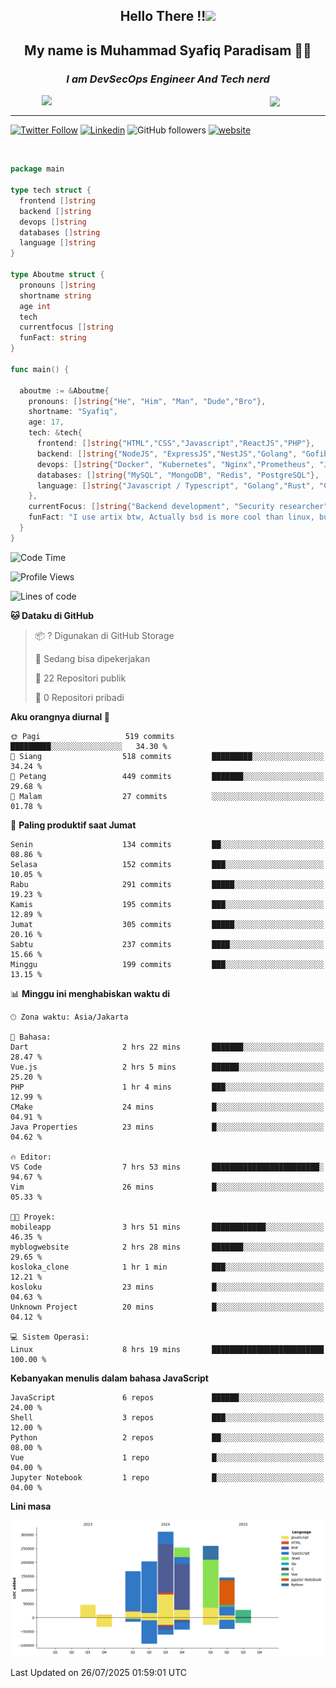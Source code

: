 <h2 align="center">

Hello There !!<img src="https://media.giphy.com/media/12oufCB0MyZ1Go/giphy.gif" width="50"></h2>

<h2 align="center">My name is Muhammad Syafiq Paradisam 👋👋</h2>

<h3 align="center"><em>I am DevSecOps Engineer And Tech nerd
</em></h3>

<img align="left" style="margin-left: 50px" src="https://static.zerochan.net/Alina.Clover.1024.4345060.webp" width="315"/>

<img align="center" style="margin-left: 50px" src="https://i.pinimg.com/736x/69/82/aa/6982aafd816ea48f48d0639c7797915c.jpg" width=250/>

<hr/>

[![Twitter Follow](https://img.shields.io/twitter/follow/misteranmol?label=Follow)](https://x.com/FikkzOutfit)
[![Linkedin](https://img.shields.io/badge/-syafiq-blue?style=square&logo=Linkedin&logoColor=white&link=https://www.linkedin.com/in/syafiq-paradisam/)](https://id.linkedin.com/in/syafiq-paradisam-b72749258)
![GitHub followers](https://img.shields.io/github/followers/syafiqparadisam?label=Follower&style=social)
[![website](https://img.shields.io/badge/Website-46a2f1.svg?&style=flat-square&logo=Google-Chrome&logoColor=white&link=https://anmolsingh.me/)](https://syafiq-paradisam.my.id)

<br/>

```go
package main

type tech struct {
  frontend []string
  backend []string
  devops []string
  databases []string
  language []string
}

type Aboutme struct {
  pronouns []string
  shortname string
  age int
  tech
  currentfocus []string
  funFact: string
}

func main() {

  aboutme := &Aboutme{
    pronouns: []string{"He", "Him", "Man", "Dude","Bro"},
    shortname: "Syafiq",
    age: 17,
    tech: &tech{
      frontend: []string{"HTML","CSS","Javascript","ReactJS","PHP"},
      backend: []string{"NodeJS", "ExpressJS","NestJS","Golang", "Gofiber", "Actixweb", "PHP", "Laravel", "Flask"},
      devops: []string{"Docker", "Kubernetes", "Nginx","Prometheus", "Jaeger", "Grafana", "Linux", "CI / CD"},
      databases: []string{"MySQL", "MongoDB", "Redis", "PostgreSQL"},
      language: []string{"Javascript / Typescript", "Golang","Rust", "C", "PHP","C++"}
    },
    currentFocus: []string{"Backend development", "Security researcher", "Blue team security","DevSecOps engineer"},
    funFact: "I use artix btw, Actually bsd is more cool than linux, but i can't use it because software issue, I am weaboo but not too much"
  }
}

```

<!--START_SECTION:waka-->
![Code Time](http://img.shields.io/badge/Code%20Time-381%20hrs%2047%20mins-blue)

![Profile Views](http://img.shields.io/badge/Profil%20dilihat-8-blue)

![Lines of code](https://img.shields.io/badge/Sejak%20Hello%20World%20aku%20telah%20menulis-1.4%20million%20baris%20kode-blue)

**🐱 Dataku di GitHub** 

> 📦 ? Digunakan di GitHub Storage 
 > 
> 💼 Sedang bisa dipekerjakan
 > 
> 📜 22 Repositori publik 
 > 
> 🔑 0 Repositori pribadi 
 > 
**Aku orangnya diurnal 🐤** 

```text
🌞 Pagi                   519 commits         █████████░░░░░░░░░░░░░░░░   34.30 % 
🌆 Siang                  518 commits         █████████░░░░░░░░░░░░░░░░   34.24 % 
🌃 Petang                 449 commits         ███████░░░░░░░░░░░░░░░░░░   29.68 % 
🌙 Malam                  27 commits          ░░░░░░░░░░░░░░░░░░░░░░░░░   01.78 % 
```
📅 **Paling produktif saat Jumat** 

```text
Senin                    134 commits         ██░░░░░░░░░░░░░░░░░░░░░░░   08.86 % 
Selasa                   152 commits         ███░░░░░░░░░░░░░░░░░░░░░░   10.05 % 
Rabu                     291 commits         █████░░░░░░░░░░░░░░░░░░░░   19.23 % 
Kamis                    195 commits         ███░░░░░░░░░░░░░░░░░░░░░░   12.89 % 
Jumat                    305 commits         █████░░░░░░░░░░░░░░░░░░░░   20.16 % 
Sabtu                    237 commits         ████░░░░░░░░░░░░░░░░░░░░░   15.66 % 
Minggu                   199 commits         ███░░░░░░░░░░░░░░░░░░░░░░   13.15 % 
```


📊 **Minggu ini menghabiskan waktu di** 

```text
🕑︎ Zona waktu: Asia/Jakarta

💬 Bahasa: 
Dart                     2 hrs 22 mins       ███████░░░░░░░░░░░░░░░░░░   28.47 % 
Vue.js                   2 hrs 5 mins        ██████░░░░░░░░░░░░░░░░░░░   25.20 % 
PHP                      1 hr 4 mins         ███░░░░░░░░░░░░░░░░░░░░░░   12.99 % 
CMake                    24 mins             █░░░░░░░░░░░░░░░░░░░░░░░░   04.91 % 
Java Properties          23 mins             █░░░░░░░░░░░░░░░░░░░░░░░░   04.62 % 

🔥 Editor: 
VS Code                  7 hrs 53 mins       ████████████████████████░   94.67 % 
Vim                      26 mins             █░░░░░░░░░░░░░░░░░░░░░░░░   05.33 % 

🐱‍💻 Proyek: 
mobileapp                3 hrs 51 mins       ████████████░░░░░░░░░░░░░   46.35 % 
myblogwebsite            2 hrs 28 mins       ███████░░░░░░░░░░░░░░░░░░   29.65 % 
kosloka_clone            1 hr 1 min          ███░░░░░░░░░░░░░░░░░░░░░░   12.21 % 
kosloku                  23 mins             █░░░░░░░░░░░░░░░░░░░░░░░░   04.63 % 
Unknown Project          20 mins             █░░░░░░░░░░░░░░░░░░░░░░░░   04.12 % 

💻 Sistem Operasi: 
Linux                    8 hrs 19 mins       █████████████████████████   100.00 % 
```

**Kebanyakan menulis dalam bahasa JavaScript** 

```text
JavaScript               6 repos             ██████░░░░░░░░░░░░░░░░░░░   24.00 % 
Shell                    3 repos             ███░░░░░░░░░░░░░░░░░░░░░░   12.00 % 
Python                   2 repos             ██░░░░░░░░░░░░░░░░░░░░░░░   08.00 % 
Vue                      1 repo              █░░░░░░░░░░░░░░░░░░░░░░░░   04.00 % 
Jupyter Notebook         1 repo              █░░░░░░░░░░░░░░░░░░░░░░░░   04.00 % 
```



**Lini masa**

![Lines of Code chart](https://raw.githubusercontent.com/syafiqparadisam/syafiqparadisam/master/assets/bar_graph.png)


 Last Updated on 26/07/2025 01:59:01 UTC
<!--END_SECTION:waka-->
